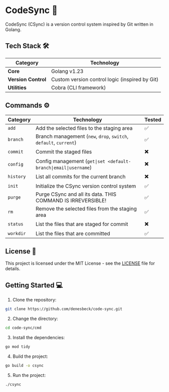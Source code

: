 # CodeSync 🚀

CodeSync (CSync) is a version control system inspired by Git written in Golang.

## Tech Stack 🛠

| **Category**        | **Technology**                                 |
| ------------------- | ---------------------------------------------- |
| **Core**            | Golang v1.23                                   |
| **Version Control** | Custom version control logic (inspired by Git) |
| **Utilities**       | Cobra (CLI framework)                          |

## Commands ⚙️

| **Category** | **Technology**                                                    | **Tested** |
| ------------ | ----------------------------------------------------------------- | ---------- |
| `add`        | Add the selected files to the staging area                        | ✅         |
| `branch`     | Branch management (`new`, `drop`, `switch`, `default`, `current`) | ✅         |
| `commit`     | Commit the staged files                                           | ✖️         |
| `config`     | Config management (`get\|set <default-branch\|email\|username`)   | ✖️         |
| `history`    | List all commits for the current branch                           | ✖️         |
| `init`       | Initialize the CSync version control system                       | ✅         |
| `purge`      | Purge CSync and all its data. THIS COMMAND IS IRREVERSIBLE!       | ✅         |
| `rm`         | Remove the selected files from the staging area                   | ✅         |
| `status`     | List the files that are staged for commit                         | ✖️         |
| `workdir`    | List the files that are committed                                 | ✅         |

## License 📜

This project is licensed under the MIT License - see the [LICENSE](LICENSE) file for details.

## Getting Started 💻

1. Clone the repository:

```bash
git clone https://github.com/denesbeck/code-sync.git
```

2. Change the directory:

```bash
cd code-sync/cmd
```

3. Install the dependencies:

```bash
go mod tidy
```

4. Build the project:

```bash
go build -o csync
```

5. Run the project:

```bash
./csync
```
